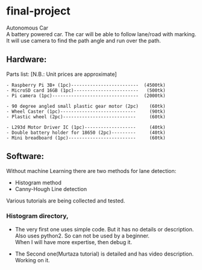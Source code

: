 # final-project

Autonomous Car  
A battery powered car. The car will be able to follow lane/road with marking. It will use camera to find the path angle and run over the path.

## Hardware: 

Parts list: [N.B.: Unit prices are approximate]  
    
    - Raspberry Pi 3B+ (1pc)-------------------------  (4500tk)
    - MicroSD card 16GB (1pc)------------------------   (500tk)  
    - Pi camera (1pc)--------------------------------  (2000tk)  
    
    - 90 degree angled small plastic gear motor (2pc)    (60tk)
    - Wheel Caster (1pc)----------------------------     (90tk)
    - Plastic wheel (2pc)---------------------------     (60tk)  
    
    - L293d Motor Driver IC (1pc)-------------------     (40tk)
    - Double battery holder for 18650 (2pc)---------     (40tk)
    - Mini breadboard (1pc)-------------------------     (60tk)
        

## Software:
Without machine Learning there are two methods for lane detection:  
- Histogram method  
- Canny-Hough Line detection
    
Various tutorials are being collected and tested.

### Histogram directory,  
- The very first one uses simple code. But it has no details or description.  
Also uses python2. So can not be used by a beginner.  
When I will have more expertise, then debug it.

- The Second one(Murtaza tutorial) is detailed and has video description.  
Working on it.
    
    

